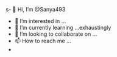 s- 👋 Hi, I’m @Sanya493
- 👀 I’m interested in ...
- 🌱 I’m currently learning ...exhaustingly
- 💞️ I’m looking to collaborate on ...
- 📫 How to reach me ...
-
<!---
Sanya493/Sanya493 is a ✨ special ✨ repository because its `README.md` (this file) appears on your GitHub profile.
You can click the Preview link to take a look at your changes.
- -->

